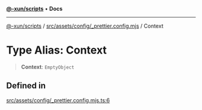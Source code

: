 [**@-xun/scripts**](../../../../../README.md) • **Docs**

***

[@-xun/scripts](../../../../../README.md) / [src/assets/config/\_prettier.config.mjs](../README.md) / Context

# Type Alias: Context

> **Context**: `EmptyObject`

## Defined in

[src/assets/config/\_prettier.config.mjs.ts:6](https://github.com/Xunnamius/xscripts/blob/f4ec173014b41a5b69e2dbdb82e9f8b7ec9d9c86/src/assets/config/_prettier.config.mjs.ts#L6)
